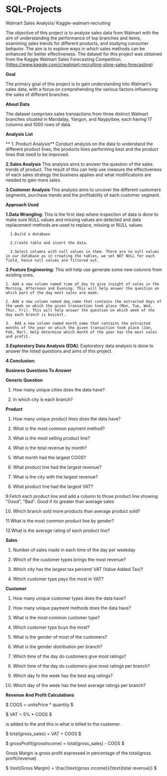 # SQL-Projects
Walmart Sales Analysis/ Kaggle-walmart-recruiting 


The objective of this project is to analyze sales data from Walmart with the aim of understanding the performance of top branches and items, examining sales trends for different products, and studying consumer behavior. The aim is to explore ways in which sales methods can be enhanced for better effectiveness. The dataset for this project was obtained from the Kaggle Walmart Sales Forecasting Competition.(https://www.kaggle.com/c/walmart-recruiting-store-sales-forecasting)

**Goal**

The primary goal of this project is to gain understanding into Walmart's sales data, with a focus on comprehending the various factors influencing the sales of different branches.

**About Data**

The dataset comprises sales transactions from three distinct Walmart branches situated in Mandalay, Yangon, and Naypyitaw, each having 17 columns and 1000 rows of data.

**Analysis List**

  ** 1. Product Analysis**
    Conduct analysis on the data to understand the different product lines, the products lines performing best and the product lines that need to be improved.

  **2.Sales Analysis**
    This analysis aims to answer the question of the sales trends of product. The result of this can help use measure the effectiveness of each sales strategy the business applies and what modificatoins are needed to gain more sales.

  **3.Customer Analysis**
    This analysis aims to uncover the different customers segments, purchase trends and the profitability of each customer segment.

**Approach Used**

  **1.Data Wrangling**: This is the first step where inspection of data is done to make sure NULL values and missing values are detected and data replacement methods are used to replace, missing or NULL values.
     
      1.Build a database
      
      2.Create table and insert the data.

      3.Select columns with null values in them. There are no null values in our database as in creating the tables, we set NOT NULL for each field, hence null values are filtered out.

 **2.Feature Engineering:** This will help use generate some new columns from existing ones.

    1. Add a new column named time_of_day to give insight of sales in the Morning, Afternoon and Evening. This will help answer the question on which part of the day most sales are made.
    
    2. Add a new column named day_name that contains the extracted days of the week on which the given transaction took place (Mon, Tue, Wed, Thur, Fri). This will help answer the question on which week of the day each branch is busiest.
    
    3.  Add a new column named month_name that contains the extracted months of the year on which the given transaction took place (Jan, Feb, Mar). Help determine which month of the year has the most sales and profit.

 **3.Exploratory Data Analysis (EDA)**: Exploratory data analysis is done to answer the listed questions and aims of this project.

 **4.Conclusion:**

**Business Questions To Answer**

**Generic Question**

  1. How many unique cities does the data have?
     
  2. In which city is each branch?

**Product**

  1. How many unique product lines does the data have?

  2. What is the most common payment method?
  
  3. What is the most selling product line?
 
  4. What is the total revenue by month?
 
  5. What month had the largest COGS?
 
  6. What product line had the largest revenue?
  
  7. What is the city with the largest revenue?

  8. What product line had the largest VAT?

  9.Fetch each product line and add a column to those product line showing "Good", "Bad". Good if its greater than average sales
  
  10. Which branch sold more products than average product sold?
  
  11.What is the most common product line by gender?
 
  12.What is the average rating of each product line?

**Sales**
  1. Number of sales made in each time of the day per weekday
  
  2. Which of the customer types brings the most revenue?
  
  3. Which city has the largest tax percent/ VAT (Value Added Tax)?
 
  4. Which customer type pays the most in VAT?

**Customer**
 1. How many unique customer types does the data have?

 2. How many unique payment methods does the data have?
 
 3. What is the most common customer type?
 
 4. Which customer type buys the most?
 
 5. What is the gender of most of the customers?

 6. What is the gender distribution per branch?
 
 7. Which time of the day do customers give most ratings?
 
 8. Which time of the day do customers give most ratings per branch?
 
 9. Which day fo the week has the best avg ratings?
 
 10. Which day of the week has the best average ratings per branch?

**Revenue And Profit Calculations**

$ COGS = unitsPrice * quantity $

$ VAT = 5% * COGS $

 is added to the 
 and this is what is billed to the customer.

$ total(gross_sales) = VAT + COGS $

$ grossProfit(grossIncome) = total(gross_sales) - COGS $

Gross Margin is gross profit expressed in percentage of the total(gross profit/revenue)

$ \text{Gross Margin} = \frac{\text{gross income}}{\text{total revenue}} $
